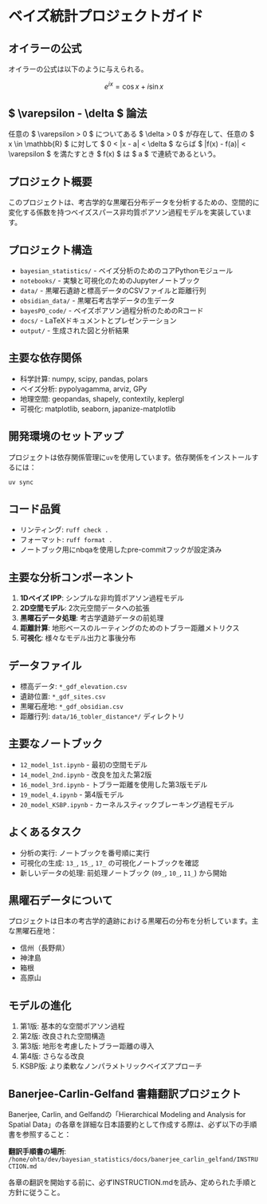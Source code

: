 <script type="text/javascript" async src="https://cdnjs.cloudflare.com/ajax/libs/mathjax/3.2.2/es5/tex-mml-chtml.min.js">
</script>
<script type="text/x-mathjax-config">
 MathJax.Hub.Config({
 tex2jax: {
 inlineMath: [['$', '$'] ],
 displayMath: [ ['$$','$$'], ["\\[","\\]"] ]
 }
 });
</script>


# ベイズ統計プロジェクトガイド

## オイラーの公式
オイラーの公式は以下のように与えられる。

$$ e^{i x} = \cos{x} + i \sin{x} $$

##  $ \varepsilon - \delta $ 論法
任意の $ \varepsilon > 0 $ についてある $ \delta > 0 $ が存在して、任意の $ x \in \mathbb{R} $ に対して $ 0 < |x - a| < \delta $ ならば $ |f(x) - f(a)| < \varepsilon $ を満たすとき $ f(x) $ は $ a $ で連続であるという。


## プロジェクト概要
このプロジェクトは、考古学的な黒曜石分布データを分析するための、空間的に変化する係数を持つベイズスパース非均質ポアソン過程モデルを実装しています。

## プロジェクト構造
- `bayesian_statistics/` - ベイズ分析のためのコアPythonモジュール
- `notebooks/` - 実験と可視化のためのJupyterノートブック
- `data/` - 黒曜石遺跡と標高データのCSVファイルと距離行列
- `obsidian_data/` - 黒曜石考古学データの生データ
- `bayesPO_code/` - ベイズポアソン過程分析のためのRコード
- `docs/` - LaTeXドキュメントとプレゼンテーション
- `output/` - 生成された図と分析結果

## 主要な依存関係
- 科学計算: numpy, scipy, pandas, polars
- ベイズ分析: pypolyagamma, arviz, GPy
- 地理空間: geopandas, shapely, contextily, keplergl
- 可視化: matplotlib, seaborn, japanize-matplotlib

## 開発環境のセットアップ
プロジェクトは依存関係管理に`uv`を使用しています。依存関係をインストールするには：
```bash
uv sync
```

## コード品質
- リンティング: `ruff check .`
- フォーマット: `ruff format .`
- ノートブック用にnbqaを使用したpre-commitフックが設定済み

## 主要な分析コンポーネント
1. **1Dベイズ IPP**: シンプルな非均質ポアソン過程モデル
2. **2D空間モデル**: 2次元空間データへの拡張
3. **黒曜石データ処理**: 考古学遺跡データの前処理
4. **距離計算**: 地形ベースのルーティングのためのトブラー距離メトリクス
5. **可視化**: 様々なモデル出力と事後分布

## データファイル
- 標高データ: `*_gdf_elevation.csv`
- 遺跡位置: `*_gdf_sites.csv`
- 黒曜石産地: `*_gdf_obsidian.csv`
- 距離行列: `data/16_tobler_distance*/` ディレクトリ

## 主要なノートブック
- `12_model_1st.ipynb` - 最初の空間モデル
- `14_model_2nd.ipynb` - 改良を加えた第2版
- `16_model_3rd.ipynb` - トブラー距離を使用した第3版モデル
- `19_model_4.ipynb` - 第4版モデル
- `20_model_KSBP.ipynb` - カーネルスティックブレーキング過程モデル

## よくあるタスク
- 分析の実行: ノートブックを番号順に実行
- 可視化の生成: `13_`, `15_`, `17_` の可視化ノートブックを確認
- 新しいデータの処理: 前処理ノートブック (`09_`, `10_`, `11_`) から開始

## 黒曜石データについて
プロジェクトは日本の考古学的遺跡における黒曜石の分布を分析しています。主な黒曜石産地：
- 信州（長野県）
- 神津島
- 箱根
- 高原山

## モデルの進化
1. 第1版: 基本的な空間ポアソン過程
2. 第2版: 改良された空間構造
3. 第3版: 地形を考慮したトブラー距離の導入
4. 第4版: さらなる改良
5. KSBP版: より柔軟なノンパラメトリックベイズアプローチ

## Banerjee-Carlin-Gelfand 書籍翻訳プロジェクト
Banerjee, Carlin, and Gelfandの「Hierarchical Modeling and Analysis for Spatial Data」の各章を詳細な日本語要約として作成する際は、必ず以下の手順書を参照すること：

**翻訳手順書の場所**: `/home/ohta/dev/bayesian_statistics/docs/banerjee_carlin_gelfand/INSTRUCTION.md`

各章の翻訳を開始する前に、必ずINSTRUCTION.mdを読み、定められた手順と方針に従うこと。
